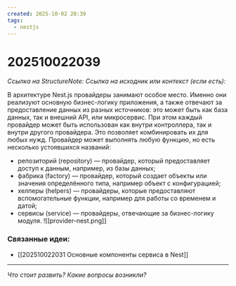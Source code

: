 ```yaml
---
created: 2025-10-02 20:39
tags:
  - nestjs
---
```

# 202510022039
*Ссылка на StructureNote:* 
*Ссылка на исходник или контекст (если есть):* 

В архитектуре Nest.js провайдеры занимают особое место. Именно они реализуют основную бизнес-логику приложения, а также отвечают за предоставление данных из разных источников: это может быть как база данных, так и внешний API, или микросервис. При этом каждый провайдер может быть использован как внутри контроллера, так и внутри другого провайдера. Это позволяет комбинировать их для любых нужд. Провайдер может выполнять любую функцию, но есть несколько устоявшихся названий:

- репозиторий (repository) — провайдер, который предоставляет доступ к данным, например, из базы данных;
- фабрика (factory) — провайдер, который создает объекты или значения определённого типа, например объект с конфигурацией;
- хелперы (helpers) — провайдеры, которые предоставляют вспомогательные функции, например для работы со временем и датой;
- сервисы (service) — провайдеры, отвечающие за бизнес-логику модуля.
![[provider-nest.png]]
### Связанные идеи:
* [[202510022031 Основные компоненты сервиса в Nest]]
---

*Что стоит развить? Какие вопросы возникли?*